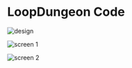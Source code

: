 # LoopDungeon Code

![design](https://raw.githubusercontent.com/colintrinity/LoopDungeonCode/screenshots/sceenshot-design.png "design")

![screen 1](https://raw.githubusercontent.com/colintrinity/LoopDungeonCode/screenshots/screenshot-0.png "screen 1")

![screen 2](https://raw.githubusercontent.com/colintrinity/LoopDungeonCode/screenshots/screenshot-1.png "screen 2")